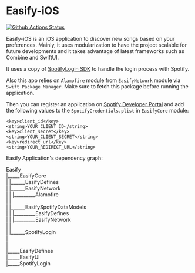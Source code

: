 # Easify-iOS

[![Github Actions Status](https://github.com/s/Easify-iOS/workflows/CI/badge.svg)](https://github.com/s/Easify-iOS/actions)

Easify-iOS is an iOS application to discover new songs based on your preferences. Mainly, it uses modularization to have the project scalable for future developments and it takes advantage of latest frameworks such as Combine and SwiftUI.

It uses a copy of [SpotifyLogin SDK](https://github.com/spotify/SpotifyLogin) to handle the login process with Spotify. 

Also this app relies on `Alamofire` module from `EasifyNetwork` module via `Swift Package Manager`. Make sure to fetch this package before running the application. 

Then you can register an application on [Spotify Developer Portal](https://developer.spotify.com/dashboard/applications) and add the following values to the `SpotifyCredentials.plist` in `EasifyCore` module:

```
<key>client_id</key>
<string>YOUR_CLIENT_ID</string>
<key>client_secret</key>
<string>YOUR_CLIENT_SECRET</string>
<key>redirect_url</key>
<string>YOUR_REDIRECT_URL</string>
```

Easify Application's dependency graph:

Easify 									               <br/>
  |_____EasifyCore 								<br/>
  |              |______EasifyDefines 					       <br/>
  |              |______EasifyNetwork 					<br/>
  |		  |                    |_________Alamofire			<br/>
  |		  | 										<br/>
  |		  |______EasifySpotifyDataModels			<br/>
  |		  |			|_________EasifyDefines		<br/>
  |		  |			|_________EasifyNetwork		<br/>
  | 		  |										<br/>
  | 		  |______SpotifyLogin						<br/>
  |			                                                                  <br/>
  |                                                                                     <br/>
  |_____EasifyDefines 								<br/>
  |_____EasifyUI  									<br/>
  |_____SpotifyLogin 								<br/>
